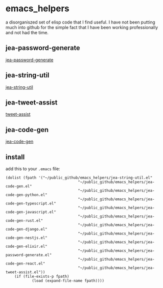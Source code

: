 # emacs_helpers
a disorganiszed set of elisp code that I find useful. I have not been putting much into github for the simple fact that I have been working professionally and not had the time.

## jea-password-generate
[jea-password-generate](./README-jea-password-generate.md)

## jea-string-util
[jea-string-util](./README-jea-string-util.md)

## jea-tweet-assist
[tweet-assist](./README-tweet-assist.md)

## jea-code-gen
[jea-code-gen](./README-jea-code-gen.md)

## install

add this to your `.emacs` file:

```
(dolist (fpath '("~/public_github/emacs_helpers/jea-string-util.el"
								 "~/public_github/emacs_helpers/jea-code-gen.el"
								 "~/public_github/emacs_helpers/jea-code-gen-python.el"
								 "~/public_github/emacs_helpers/jea-code-gen-typescript.el"
								 "~/public_github/emacs_helpers/jea-code-gen-javascript.el"
								 "~/public_github/emacs_helpers/jea-code-gen-rust.el"
								 "~/public_github/emacs_helpers/jea-code-gen-django.el"
								 "~/public_github/emacs_helpers/jea-code-gen-nestjs.el"
								 "~/public_github/emacs_helpers/jea-code-gen-elixir.el"
								 "~/public_github/emacs_helpers/jea-password-generate.el"
								 "~/public_github/emacs_helpers/jea-code-gen-react.el"
								 "~/public_github/emacs_helpers/jea-tweet-assist.el"))
	(if (file-exists-p fpath)
			(load (expand-file-name fpath))))
```
